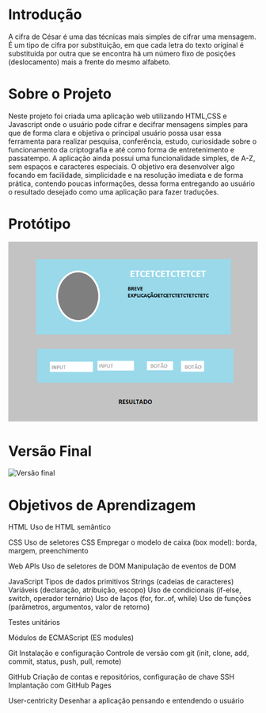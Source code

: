 # Introdução

A cifra de César é uma das técnicas mais simples de cifrar uma mensagem. É um
tipo de cifra por substituição, em que cada letra do texto original é
substituida por outra que se encontra há um número fixo de posições
(deslocamento) mais a frente do mesmo alfabeto.

# Sobre o Projeto

Neste projeto foi criada uma aplicação web utilizando HTML,CSS e Javascript onde
o usuário pode cifrar e decifrar mensagens simples para que de forma clara e objetiva
o principal usuário possa usar essa ferramenta para realizar pesquisa, conferência, 
estudo, curiosidade sobre o funcionamento da criptografia e até como forma de entretenimento
e passatempo.
A aplicação ainda possui uma funcionalidade simples, de A-Z, sem espaços e caracteres
especiais.
O objetivo era desenvolver algo focando em facilidade, simplicidade e na resolução imediata
e de forma prática, contendo poucas informações, dessa forma entregando ao usuário o resultado
desejado como uma aplicação para fazer traduções.

# Protótipo

![Protótipo](https://github.com/blericalopes/SAP008-cipher/blob/main/Prot%C3%B3tipo.png?raw=true)

# Versão Final 

![Versão final](https://github.com/blericalopes/SAP008-cipher/blob/main/Vers%C3%A3o%20final.png?raw=true)

# Objetivos de Aprendizagem

HTML
Uso de HTML semântico

CSS
Uso de seletores CSS
Empregar o modelo de caixa (box model): borda, margem, preenchimento

Web APIs
Uso de seletores de DOM
Manipulação de eventos de DOM

JavaScript
Tipos de dados primitivos
Strings (cadeias de caracteres)
Variáveis (declaração, atribuição, escopo)
Uso de condicionais (if-else, switch, operador ternário)
Uso de laços (for, for..of, while)
Uso de funções (parâmetros, argumentos, valor de retorno)

Testes unitários

Módulos de ECMAScript (ES modules)

Git
Instalação e configuração
Controle de versão com git (init, clone, add, commit, status, push, pull, remote)

GitHub
Criação de contas e repositórios, configuração de chave SSH
Implantação com GitHub Pages

User-centricity
Desenhar a aplicação pensando e entendendo o usuário
